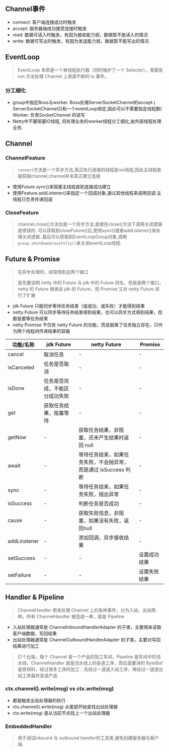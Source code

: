 ## Channel事件

- connect: 客户端连接成功时触发
- accept: 服务器端成功接受连接时触发
- read: 数据可读入时触发，有因为接收能力弱，数据暂不能读入的情况
- write: 数据可写出时触发，有因为发送能力弱，数据暂不能写出的情况

## EventLoop

> EventLoop 本质是一个单线程执行器（同时维护了一个 Selector），里面有 run 方法处理 Channel 上源源不断的 io 事件。

### 分工细化

- group中指定Boos与worker. Boss处理ServerSocketChannel的accept.(
  ServerSocketChannel只和一个eventLoop绑定,因此可以不需要指定线程数)
  Worker: 负责SocketChannel 的读写
- Netty中不要阻塞IO线程, 将处理业务的worker线程分工细化,由外部线程处理业务.

## Channel

### ChannelFeature

> `connect`方法是一个异步方法,真正执行连接的线程是nio线程,因此主线程直接获取channel,channel并未真正建立连接

- 使用Future.sync()来阻塞主线程直到连接成功建立
- 使用Feature.addListener()来指定一个回调对象,通过其他线程来调用回调.主线程只负责传递回调

### CloseFeature

> channel.close()方法也是一个异步方法,直接在close()方法下调用关闭逻辑是错误的.
> 可以获取到closeFuture()后,使用sync()或者addListener()来处理关闭逻辑.
> 最后可以获取到EventLoopGroup对象,调用`group.shutdownGracefully()`来关闭eventLoop线程.

## Future & Promise

> 在异步处理时，经常用到这两个接口

> 首先要说明 netty 中的 Future 与 jdk 中的 Future 同名，但是是两个接口，netty 的 Future 继承自 jdk 的 Future，而 Promise 又对
> netty Future 进行了扩展

* jdk Future 只能同步等待任务结束（或成功、或失败）才能得到结果
* netty Future 可以同步等待任务结束得到结果，也可以异步方式得到结果，但都是要等任务结束
* netty Promise 不仅有 netty Future 的功能，而且脱离了任务独立存在，只作为两个线程间传递结果的容器

| 功能/名称        | jdk Future      | netty Future                          | Promise |
|--------------|-----------------|---------------------------------------|---------|
| cancel       | 取消任务            | -                                     | -       |
| isCanceled   | 任务是否取消          | -                                     | -       |
| isDone       | 任务是否完成，不能区分成功失败 | -                                     | -       |
| get          | 获取任务结果，阻塞等待     | -                                     | -       |
| getNow       | -               | 获取任务结果，非阻塞，还未产生结果时返回 null             | -       |
| await        | -               | 等待任务结束，如果任务失败，不会抛异常，而是通过 isSuccess 判断 | -       |
| sync         | -               | 等待任务结束，如果任务失败，抛出异常                    | -       |
| isSuccess    | -               | 判断任务是否成功                              | -       |
| cause        | -               | 获取失败信息，非阻塞，如果没有失败，返回null              | -       |
| addLinstener | -               | 添加回调，异步接收结果                           | -       |
| setSuccess   | -               | -                                     | 设置成功结果  |
| setFailure   | -               | -                                     | 设置失败结果  |

## Handler & Pipeline

> ChannelHandler 用来处理 Channel 上的各种事件，分为入站、出站两种。所有 ChannelHandler 被连成一串，就是 Pipeline

* 入站处理器通常是 ChannelInboundHandlerAdapter 的子类，主要用来读取客户端数据，写回结果
* 出站处理器通常是 ChannelOutboundHandlerAdapter 的子类，主要对写回结果进行加工

> 打个比喻，每个 Channel 是一个产品的加工车间，Pipeline 是车间中的流水线，ChannelHandler 就是流水线上的各道工序，而后面要讲的
> ByteBuf 是原材料，经过很多工序的加工：先经过一道道入站工序，再经过一道道出站工序最终变成产品

### ctx.channel().write(msg) vs ctx.write(msg)

* 都是触发出站处理器的执行
* ctx.channel().write(msg) 从尾部开始查找出站处理器
* ctx.write(msg) 是从当前节点找上一个出站处理器

### EmbeddedHandler

> 用于调试inbound 与 outbound handler的工具类,避免创建服务器与客户端.

